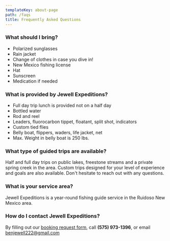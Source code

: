 ```yaml
---
templateKey: about-page
path: /faqs
title: Frequently Asked Questions
---
```

### What should I bring?

* Polarized sunglasses
* Rain jacket
* Change of clothes in case you dive in!
* New Mexico fishing license
* Hat
* Sunscreen
* Medication if needed

### W﻿hat is provided by Jewell Expeditions?

* Full day trip lunch is provided not on a half day
* Bottled water
* Rod and reel
* Leaders, fluorocarbon tippet, floatant, split shot, indicators
* Custom tied flies
* Belly boat, flippers, waders, life jacket, net
* Max. Weight in belly boat is 250 lbs.

### W﻿hat type of guided trips are available?

Half and full day trips on public lakes, freestone streams and a private spring creek in the area.  Custom trips designed for your level of experience and goals are also available.  Don't hesitate to reach out with any questions.



### W﻿hat is your service area?

Jewell Expeditions is a year-round fishing guide service in the Ruidoso New Mexico area.



### H﻿ow do I contact Jewell Expeditions?

By filling out our [booking request form](/contact), call **(575) 973-1396**, or email [benjewell222@gmail.com](mailto:benjewell222@gmail.com)